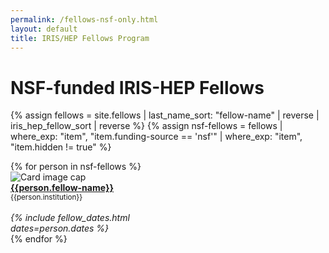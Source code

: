 ```yaml
---
permalink: /fellows-nsf-only.html
layout: default
title: IRIS/HEP Fellows Program
---
```


# NSF-funded IRIS-HEP Fellows

{% assign fellows = site.fellows | last_name_sort: "fellow-name"
                                 | reverse
                                 | iris_hep_fellow_sort
                                 | reverse %}
{% assign nsf-fellows = fellows  | where_exp: "item", "item.funding-source == 'nsf'" | where_exp: "item", "item.hidden != true" %}

<div class="container-fluid">
  <div class="row">
    {% for person in nsf-fellows %}
      <div class="card" style="width: 12rem;">
         <img class="card-img-top" src="{{person.photo}}" alt="Card image cap">
         <div class="card-body d-flex flex-column">
           <div class="card-text">
              <b><a href="{{person.url}}">{{person.fellow-name}}</a></b><br>
              <small>{{person.institution}}</small><br><br>
           </div>
           <div class="card-text mt-auto"><i>
             {% include fellow_dates.html dates=person.dates %}
           </i><br></div>
         </div>
      </div>
    {% endfor %}
  </div>
  <br>
</div>
